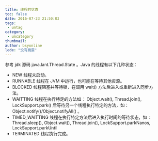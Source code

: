 ```yaml
---
title: 线程的状态
toc: false
date: 2016-07-23 21:50:03
tags:
 - untag
category: 
 - uncategory
thumbnail: 
author: bsyonline
lede: "没有摘要"
---
```


参考 jdk 源码 java.lant.Thread.State 。Java 的线程有以下几种状态：
* NEW
  线程未启动。
* RUNNABLE
  线程在 JVM 中运行，也可能在等待其他资源。
* BLOCKED
  线程阻塞并等待锁，在调用 wait() 方法后进入或重新进入同步方法。
* WAITTING
  线程在执行特定的方法如： Object.wait(), Thread.join(), LockSupport.park() 后等待另一个线程执行特定的方法，如：Object.notify()/Object.notifyAll() 。
* TIMED_WAITTING
  线程在执行特定方法后进入执行时间的等待状态，如： Thread.sleep(), Object.wait(), Thread.join(), LockSupport.parkNanos, LockSupport.parkUntil
* TERMINATED
  线程执行完成。
